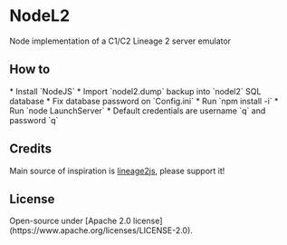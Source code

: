 # NodeL2
Node implementation of a C1/C2 Lineage 2 server emulator

<h2>How to</h2>
* Install `NodeJS`
* Import `nodel2.dump` backup into `nodel2` SQL database
* Fix database password on `Config.ini`
* Run `npm install -i`
* Run `node LaunchServer`
* Default credentials are username `q` and password `q`

<h2>Credits</h2>
Main source of inspiration is <a href="https://github.com/lineage2js/lineage2js">lineage2js</a>, please support it!

<h2>License</h2>
Open-source under [Apache 2.0 license](https://www.apache.org/licenses/LICENSE-2.0).
